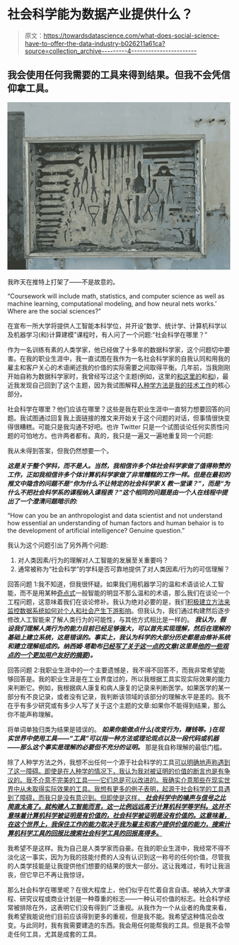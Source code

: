 # 社会科学能为数据产业提供什么？

> 原文：<https://towardsdatascience.com/what-does-social-science-have-to-offer-the-data-industry-b026211a61ca?source=collection_archive---------4----------------------->

## 我会使用任何我需要的工具来得到结果。但我不会凭信仰拿工具。

![](img/852604f15c2050a5338afa5c78885b82.png)

我昨天在推特上打架了——不是故意的。

“Coursework will include math, statistics, and computer science as well as machine learning, computational modeling, and how neural nets works.’ Where are the social sciences?”

在宣布一所大学将提供人工智能本科学位，并开设“数学、统计学、计算机科学以及机器学习(和)计算建模”课程时，有人问了一个问题:“社会科学在哪里？”

作为一名训练有素的人类学家，他已经做了十多年的数据科学家，这个问题切中要害。在我的职业生涯中，我一直试图在我作为一名社会科学家的自我认同和用我的雇主和客户关心的术语阐述我的价值的实际需要之间取得平衡。几年前，当我刚刚开始自称为数据科学家时，我曾经写过这个主题(例如，这里的[和这里的](http://housesofstones.github.io/2012/08/20/why-defenses-of-unsystematic-methods-often-undermine-those-methods-instead/)和[和](http://housesofstones.github.io/2013/07/09/anthropology-and-data-science-need-each-other/))，最近我发现自己回到了这个主题，因为我试图解释[人种学方法是我的技术工作](/data-is-a-stakeholder-31bfdb650af0)的核心部分。

社会科学在哪里？他们应该在哪里？这些是我在职业生涯中一直努力想要回答的问题。我试图通过回复我上面链接的推文来开始关于这个问题的对话，但事情很快变得很糟糕。可能只是我沟通不好吧。也许 Twitter 只是一个试图谈论任何实质性问题的可怕地方。也许两者都有。真的，我只是一遍又一遍地重复同一个问题:

我从未得到答案，但我仍然想要一个。

***这是关于整个学科，而不是人。当然，我相信许多个体社会科学家做了值得称赞的工作，正如我相信许多个体计算机科学家做了非常糟糕的工作一样。但是在最初的推文中隐含的问题不是“你为什么不让特定的社会科学家 X 教一堂课？”，而是“为什么不把社会科学系的课程纳入课程表？”这个相同的问题是由一个人在线程中提出了一个澄清问题暗示的:***

“How can you be an anthropologist and data scientist and not understand how essential an understanding of human factors and human behaior is to the development of artificial intelligence? Genuine question.”

我认为这个问题引出了另外两个问题:

1.  对人类因素/行为的理解对人工智能的发展至关重要吗？
2.  通常被称为“社会科学”的学科是否可靠地提供了对人类因素/行为的可信理解？

回答问题 1:我不知道，但我很怀疑。如果我们用机器学习的温和术语谈论人工智能，而不是用某种[奇点式](https://en.wikipedia.org/wiki/Technological_singularity)一般智能的明显不那么温和的术语，那么我们在谈论一个工程问题，这意味着我们在谈论修补。我认为绝对必要的是，我们[积极建立方法来监控数据系统如何对个人和社会产生下游影响](/data-is-a-stakeholder-31bfdb650af0)。但我认为，我们通过构建然后逐步修改人工智能来了解人类行为的可能性，与其他方式相比是一样的。 ***我认为，假设我们理解人类行为的能力目前已经足够强大，可以首先实现理解，然后在理解的基础上建立系统，这是错误的。事实上，我认为科学的大部分历史都是由修补系统和建立理解组成的。纳西姆·塔勒布[已经写了关于这一点的文章](http://fooledbyrandomness.com/ConvexityScience.pdf)(这里是[他的一些观点的一个更加用户友好的摘要](http://fooledbyrandomness.com/ConvexityScience.pdf))。***

回答问题 2:我职业生涯中的一个主要遗憾是，我不得不回答不，而我非常希望能够回答是。我的职业生涯是在工业界度过的，所以我根据工具实现实际效果的能力来判断它。例如，我根据病人康复和病人康复的记录来判断医学。如果医学的某一部分有不良记录，或者没有记录，我判断该领域的该部分的理解水平是差的。我不在乎有多少研究或有多少人写了关于这个主题的文章:如果你不能得到结果，那么你不能声称理解。

将单词单独归类为结果是错误的。 ***如果你能做点什么(改变行为，赚钱等。)在现实世界中使用工具——“工具”可以指一种方法或理论观点以及一段代码或机器——那么这个事实是理解的必要但不充分的证明。*** 那是我自称理解的最低门槛。

除了人种学方法之外，我想不出任何一个源于社会科学的工具[可以明确地声称遇到了这一障碍。即使是在人种学的情况下，我认为我对被证明的价值的断言也是有争议的。我不介意不完美的工具——它们总是可以改进的。我确实介意那些在现实世界中从未取得实际效果的工具。我想有更多的例子表明，起源于社会科学的工具遇到了障碍，而我只是没有意识到。但即使是这样， ***社会科学中的噪声与信号之比简直太高了。就构建人工智能而言，这一比例远远高于计算机科学等学科。这并不意味着计算机科学被证明是有价值的，社会科学被证明是没有价值的。这意味着，在这个世界上，我保住工作的能力取决于我为雇主和客户提供价值的能力，搜索计算机科学工具的回报比搜索社会科学工具的回报高得多。***](/data-is-a-stakeholder-31bfdb650af0)

我希望不是这样。我为自己是人类学家而自豪。在我的职业生涯中，我经常不得不淡化这一事实，因为为我的技能付费的人没有认识到这一称号的任何价值，尽管我的人类学技能是让我提供他们想要的结果的很大一部分。这让我难过，有时让我沮丧，但它早已不再让我惊讶。

那么社会科学在哪里呢？在很大程度上，他们似乎在忙着自言自语。被纳入大学课程、研究议程或商业计划是一种尊重的标志——一种认可价值的标志。社会科学经常被排除在外，这表明它们没有得到广泛重视。从我作为一个从业者的角度来看，我希望我能说他们目前应该得到更多的重视，但是我不能。我希望这种情况会改变。与此同时，我有我需要建造的东西。我会用任何能帮我的工具。但是我不会带走任何工具，尤其是成套的工具。